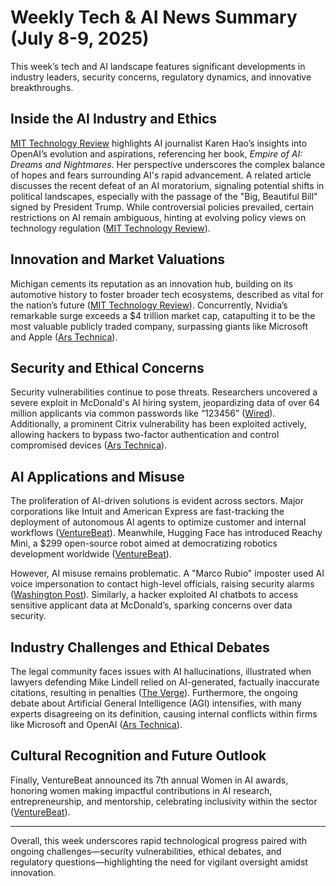 # Weekly Tech & AI News Summary (July 8-9, 2025)

This week’s tech and AI landscape features significant developments in industry leaders, security concerns, regulatory dynamics, and innovative breakthroughs.

## Inside the AI Industry and Ethics

[MIT Technology Review](https://www.technologyreview.com/2025/07/09/1119784/inside-openais-empire-a-conversation-with-karen-hao/) highlights AI journalist Karen Hao’s insights into OpenAI’s evolution and aspirations, referencing her book, *Empire of AI: Dreams and Nightmares*. Her perspective underscores the complex balance of hopes and fears surrounding AI's rapid advancement. A related article discusses the recent defeat of an AI moratorium, signaling potential shifts in political landscapes, especially with the passage of the "Big, Beautiful Bill" signed by President Trump. While controversial policies prevailed, certain restrictions on AI remain ambiguous, hinting at evolving policy views on technology regulation ([MIT Technology Review](https://www.technologyreview.com/2025/07/09/1119867/why-the-ai-moratoriums-defeat-may-signal-a-new-political-era/)).

## Innovation and Market Valuations

Michigan cements its reputation as an innovation hub, building on its automotive history to foster broader tech ecosystems, described as vital for the nation’s future ([MIT Technology Review](https://www.technologyreview.com/2025/07/08/1117473/building-an-innovation-ecosystem-for-the-next-century/)). Concurrently, Nvidia’s remarkable surge exceeds a $4 trillion market cap, catapulting it to be the most valuable publicly traded company, surpassing giants like Microsoft and Apple ([Ars Technica](https://arstechnica.com/ai/2025/07/ai-mania-pushes-nvidia-to-record-4-trillion-valuation/)).

## Security and Ethical Concerns

Security vulnerabilities continue to pose threats. Researchers uncovered a severe exploit in McDonald's AI hiring system, jeopardizing data of over 64 million applicants via common passwords like “123456” ([Wired](https://www.wired.com/story/mcdonalds-ai-hiring-chat-bot-paradoxai/)). Additionally, a prominent Citrix vulnerability has been exploited actively, allowing hackers to bypass two-factor authentication and control compromised devices ([Ars Technica](https://arstechnica.com/security/2025/07/critical-citrixbleed-2-vulnerability-has-been-under-active-exploit-for-weeks/)).

## AI Applications and Misuse

The proliferation of AI-driven solutions is evident across sectors. Major corporations like Intuit and American Express are fast-tracking the deployment of autonomous AI agents to optimize customer and internal workflows ([VentureBeat](https://venturebeat.com/ai/dont-wait-for-a-bake-off-how-intuit-and-amex-beat-competitors-to-production-ai-agents/)). Meanwhile, Hugging Face has introduced Reachy Mini, a $299 open-source robot aimed at democratizing robotics development worldwide ([VentureBeat](https://venturebeat.com/ai/hugging-face-just-launched-a-299-robot-that-could-disrupt-the-entire-robotics-industry/)).

However, AI misuse remains problematic. A "Marco Rubio" imposter used AI voice impersonation to contact high-level officials, raising security alarms ([Washington Post](https://www.washingtonpost.com/national-security/2025/07/08/marco-rubio-ai-imposter-signal/)). Similarly, a hacker exploited AI chatbots to access sensitive applicant data at McDonald’s, sparking concerns over data security.

## Industry Challenges and Ethical Debates

The legal community faces issues with AI hallucinations, illustrated when lawyers defending Mike Lindell relied on AI-generated, factually inaccurate citations, resulting in penalties ([The Verge](https://www.theverge.com/policy/677373/lawyers-chatgpt-hallucinations-ai/)). Furthermore, the ongoing debate about Artificial General Intelligence (AGI) intensifies, with many experts disagreeing on its definition, causing internal conflicts within firms like Microsoft and OpenAI ([Ars Technica](https://arstechnica.com/ai/2025/07/agi-may-be-impossible-to-define-and-thats-a-multibillion-dollar-problem/)).

## Cultural Recognition and Future Outlook

Finally, VentureBeat announced its 7th annual Women in AI awards, honoring women making impactful contributions in AI research, entrepreneurship, and mentorship, celebrating inclusivity within the sector ([VentureBeat](https://venturebeat.com/ai/announcing-the-winners-of-venturebeats-7th-annual-women-in-ai-awards/)).

---

Overall, this week underscores rapid technological progress paired with ongoing challenges—security vulnerabilities, ethical debates, and regulatory questions—highlighting the need for vigilant oversight amidst innovation.